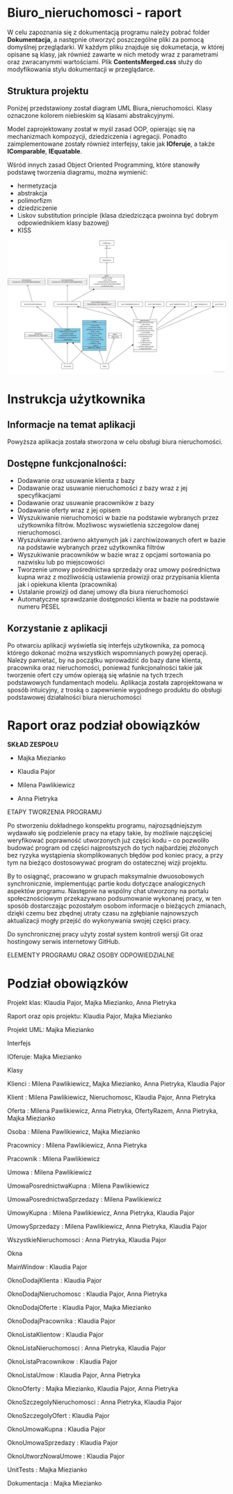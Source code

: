 # Biuro_nieruchomosci - raport


W celu zapoznania się z dokumentacją programu należy pobrać folder **Dokumentacja**, a następnie otworzyć poszczególne pliki za pomocą domyślnej przeglądarki.
W każdym pliku znajduje się dokumetacja, w której opisane są klasy, jak również zawarte w nich metody wraz z parametrami oraz zwracanymmi wartościami. Plik **ContentsMerged.css** służy do modyfikowania stylu dokumentacji w przeglądarce.

## Struktura projektu

Poniżej przedstawiony został diagram UML Biura_nieruchomości. Klasy oznaczone kolorem niebieskim są klasami abstrakcyjnymi. 

Model zaprojektowany został w myśl zasad OOP, opierając się na mechanizmach kompozycji, dziedziczenia i agregacji. Ponadto  zaimplementowane zostały również interfejsy, takie jak **IOferuje**, a także **IComparable**, **IEquatable**.


Wśród innych zasad Object Oriented Programming, które stanowiły podstawę tworzenia diagramu, można wymienić:

* hermetyzacja
* abstrakcja
* polimorfizm
* dziedziczenie
* Liskov substitution principle (klasa dziedzicząca pwoinna być dobrym odpowiednikiem klasy bazowej)
* KISS


![alt text](https://github.com/KlaudiaToJa/Biuro_nieruchomosci//blob/master/diagram_uml_poprawiony.jpg?raw=true)


# Instrukcja użytkownika

## Informacje na temat aplikacji

Powyższa aplikacja została stworzona w celu obsługi biura nieruchomości. 

## Dostępne funkcjonalności:

* Dodawanie oraz usuwanie klienta z bazy
* Dodawanie oraz usuwanie nieruchomości z bazy wraz z jej specyfikacjami 
* Dodawanie oraz usuwanie pracowników z bazy
* Dodawanie oferty wraz z jej opisem
* Wyszukiwanie nieruchomości w bazie na podstawie wybranych przez użytkownika filtrów. Mozliwosc wyswietlenia szczegolow danej nieruchomosci.
* Wyszukiwanie zarówno aktywnych jak i zarchiwizowanych ofert w bazie na podstawie wybranych przez użytkownika filtrów
* Wyszukiwanie pracowników w bazie wraz z opcjami sortowania po nazwisku lub po miejscowości
* Tworzenie umowy pośrednictwa sprzedaży oraz umowy pośrednictwa kupna wraz z możliwością ustawienia prowizji oraz przypisania klienta jak i opiekuna klienta (pracownika) 
* Ustalanie prowizji od danej umowy dla biura nieruchomości
* Automatyczne sprawdzanie dostępności klienta w bazie na podstawie numeru PESEL


## Korzystanie z aplikacji

Po otwarciu aplikacji wyświetla się interfejs użytkownika, za pomocą którego dokonać można wszystkich wspomnianych powyżej operacji. Należy pamietać, by na początku wprowadzić do bazy dane klienta, pracownika oraz nieruchomości, ponieważ funkcjonalności takie jak tworzenie ofert czy umów opierają się właśnie na tych trzech podstawowych fundamentach modelu. 
Aplikacja została zaprojektowana w sposób intuicyjny, z troską o zapewnienie wygodnego produktu do obsługi podstawowej działalności biura nieruchomości

# Raport oraz podział obowiązków

**SKŁAD ZESPOŁU**

* Majka Miezianko  

* Klaudia Pajor  

* Milena Pawlikiewicz  

* Anna Pietryka 

ETAPY TWORZENIA PROGRAMU  

Po stworzeniu dokładnego konspektu programu, najrozsądniejszym wydawało się podzielenie pracy na etapy takie, by możliwie najczęściej weryfikować poprawność utworzonych już części kodu – co pozwoliło budować program od części najprostszych do tych najbardziej złożonych bez ryzyka wystąpienia skomplikowanych błędów pod koniec pracy, a przy tym na bieżąco dostosowywać program do ostatecznej wizji projektu.  

By to osiągnąć, pracowano w grupach maksymalnie dwuosobowych synchronicznie, implementując partie kodu dotyczące analogicznych aspektów programu. Następnie na wspólny chat utworzony na portalu społecznościowym przekazywano podsumowanie wykonanej pracy, w ten sposób dostarczając pozostałym osobom informacje o bieżących zmianach, dzięki czemu bez zbędnej utraty czasu na zgłębianie najnowszych aktualizacji mogły przejść do wykonywania swojej części pracy. 

Do synchronicznej pracy użyty został system kontroli wersji Git oraz hostingowy serwis internetowy GitHub.  

ELEMENTY PROGRAMU ORAZ OSOBY ODPOWIEDZIALNE 

# Podział obowiązków

Projekt klas: Klaudia Pajor, Majka Miezianko, Anna Pietryka

Raport oraz opis projektu: Klaudia Pajor, Majka Miezianko

Projekt UML: Majka Miezianko

Interfejs 

IOferuje: Majka Miezianko 

Klasy 

Klienci : Milena Pawlikiewicz, Majka Miezianko, Anna Pietryka, Klaudia Pajor 

Klient  : Milena Pawlikiewicz, Nieruchomosc, Klaudia Pajor, Anna Pietryka 

Oferta  : Milena Pawlikiewicz, Anna Pietryka, OfertyRazem, Anna Pietryka, Majka Miezianko 

Osoba : Milena Pawlikiewicz, Majka Miezianko

Pracownicy : Milena Pawlikiewicz, Anna Pietryka 

Pracownik : Milena Pawlikiewicz 



Umowa : Milena Pawlikiewicz 

UmowaPosrednictwaKupna : Milena Pawlikiewicz 

UmowaPosrednictwaSprzedazy : Milena Pawlikiewicz 

UmowyKupna : Milena Pawlikiewicz, Anna Pietryka, Klaudia Pajor 

UmowySprzedazy : Milena Pawlikiewicz, Anna Pietryka, Klaudia Pajor 

WszystkieNieruchomosci : Anna Pietryka, Klaudia Pajor 

Okna 

MainWindow : Klaudia Pajor 

OknoDodajKlienta : Klaudia Pajor 

OknoDodajNieruchomosc : Klaudia Pajor, Anna Pietryka 

OknoDodajOferte : Klaudia Pajor, Majka Miezianko 

OknoDodajPracownika : Klaudia Pajor 

OknoListaKlientow : Klaudia Pajor 

OknoListaNieruchomosci : Anna Pietryka, Klaudia Pajor 

OknoListaPracownikow : Klaudia Pajor 

OknoListaUmow : Klaudia Pajor, Anna Pietryka 

OknoOferty : Majka Miezianko,  Klaudia Pajor, Anna Pietryka 

OknoSzczegolyNieruchomosci : Anna Pietryka, Klaudia Pajor 

OknoSzczegolyOfert : Klaudia Pajor 

OknoUmowaKupna : Klaudia Pajor 

OknoUmowaSprzedazy : Klaudia Pajor 

OknoUtworzNowaUmowe : Klaudia Pajor 

UnitTests : Majka Miezianko 

Dokumentacja : Majka Miezianko 




